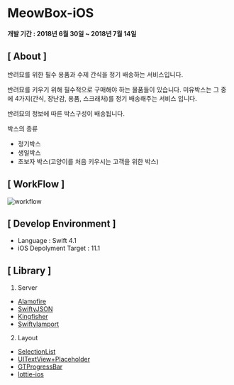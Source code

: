 # MeowBox-iOS

**개발 기간 : 2018년 6월 30일  ~ 2018년 7월 14일**


## [ About ]

반려묘를 위한 필수 용품과 수제 간식을 정기 배송하는 서비스입니다.

반려묘를 키우기 위해 필수적으로 구매해야 하는 물품들이 있습니다. 미유박스는 그 중에 4가지(간식, 장난감, 용품, 스크래처)를 정기 배송해주는 서비스 입니다.

반려묘의 정보에 따른 박스구성이 배송됩니다. 

박스의 종류

- 정기박스
- 생일박스
- 초보자 박스(고양이를 처음 키우시는 고객을 위한 박스)


## [ WorkFlow ]             

![workflow](https://github.com/ruddls00114/MeowBox-Server/blob/master/public_data/images/meowbox_workflow.jpg)


## [ Develop Environment ]

- Language :  Swift 4.1
- iOS Depolyment Target : 11.1


## [ Library ]

1. Server
- [Alamofire](https://github.com/Alamofire/Alamofire)
- [SwiftyJSON](https://github.com/SwiftyJSON/SwiftyJSON)
- [Kingfisher](https://github.com/onevcat/Kingfisher)
- [SwiftyIamport](https://github.com/JosephNK/SwiftyIamport)

2. Layout
- [SelectionList](https://github.com/yonat/SelectionList)
- [UITextView+Placeholder](https://github.com/devxoul/UITextView-Placeholder)
- [GTProgressBar](https://github.com/gregttn/GTProgressBar)
- [lottie-ios](https://github.com/airbnb/lottie-ios)
